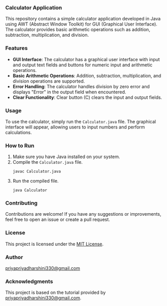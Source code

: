 ### Calculator Application

This repository contains a simple calculator application developed in Java using AWT (Abstract Window Toolkit) for GUI (Graphical User Interface). The calculator provides basic arithmetic operations such as addition, subtraction, multiplication, and division.

### Features

- **GUI Interface**: The calculator has a graphical user interface with input and output text fields and buttons for numeric input and arithmetic operations.
- **Basic Arithmetic Operations**: Addition, subtraction, multiplication, and division operations are supported.
- **Error Handling**: The calculator handles division by zero error and displays "Error" in the output field when encountered.
- **Clear Functionality**: Clear button (C) clears the input and output fields.

### Usage

To use the calculator, simply run the `Calculator.java` file. The graphical interface will appear, allowing users to input numbers and perform calculations.

### How to Run

1. Make sure you have Java installed on your system.
2. Compile the `Calculator.java` file.
    ```
    javac Calculator.java
    ```
3. Run the compiled file.
    ```
    java Calculator
    ```

### Contributing

Contributions are welcome! If you have any suggestions or improvements, feel free to open an issue or create a pull request.

### License

This project is licensed under the [MIT License](LICENSE).

### Author

priyapriyadharshini330@gmail.com

### Acknowledgments

This project is based on the tutorial provided by priyapriyadharshini330@gmail.com.
